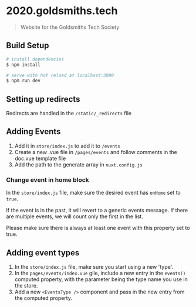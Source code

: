 # 2020.goldsmiths.tech

> Website for the Goldsmiths Tech Society

## Build Setup

``` bash
# install dependencies
$ npm install

# serve with hot reload at localhost:3000
$ npm run dev
```

## Setting up redirects

Redirects are handled in the `/static/_redirects` file

## Adding Events

1. Add it in `store/index.js` to add it to `/events`
2. Create a new .vue file in `/pages/events` and follow comments in the doc.vue template file
3. Add the path to the generate array in `nuxt.config.js`

### Change event in home block

In the `store/index.js` file, make sure the desired event has `onHome` set to `true`. 

If the event is in the past, it will revert to a generic events message. If there are multiple events, we will count only the first in the list.

Please make sure there is always at least one event with this property set to true.

## Adding event types

1. In the `store/index.js` file, make sure you start using a new 'type'.
2. In the `pages/events/index.vue` gile, include a new entry in the `events()` computed property, with the parameter being the type name you use in the store. 
3. Add a new `<EventsType />` component and pass in the new entry from the computed property.

